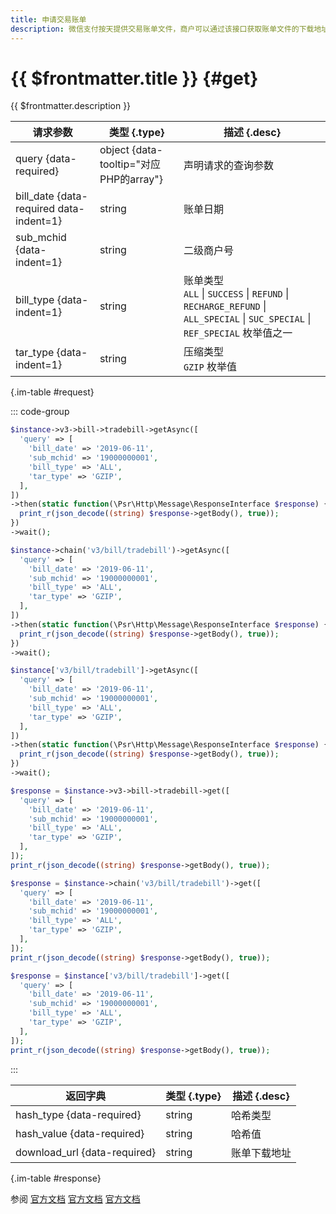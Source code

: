 ```yaml
---
title: 申请交易账单
description: 微信支付按天提供交易账单文件，商户可以通过该接口获取账单文件的下载地址。文件内包含交易相关的金额、时间、营销等信息，供商户核对订单、退款、银行到账等情况。
---
```


# {{ $frontmatter.title }} {#get}

{{ $frontmatter.description }}

| 请求参数 | 类型 {.type} | 描述 {.desc}
| --- | --- | ---
| query {data-required} | object {data-tooltip="对应PHP的array"} | 声明请求的查询参数
| bill_date {data-required data-indent=1} | string | 账单日期
| sub_mchid {data-indent=1} | string | 二级商户号
| bill_type {data-indent=1} | string | 账单类型<br/>`ALL` \| `SUCCESS` \| `REFUND` \| `RECHARGE_REFUND` \| `ALL_SPECIAL` \| `SUC_SPECIAL` \| `REF_SPECIAL` 枚举值之一
| tar_type {data-indent=1} | string | 压缩类型<br/>`GZIP` 枚举值

{.im-table #request}

::: code-group

```php [异步纯链式]
$instance->v3->bill->tradebill->getAsync([
  'query' => [
    'bill_date' => '2019-06-11',
    'sub_mchid' => '19000000001',
    'bill_type' => 'ALL',
    'tar_type' => 'GZIP',
  ],
])
->then(static function(\Psr\Http\Message\ResponseInterface $response) {
  print_r(json_decode((string) $response->getBody(), true));
})
->wait();
```

```php [异步声明式]
$instance->chain('v3/bill/tradebill')->getAsync([
  'query' => [
    'bill_date' => '2019-06-11',
    'sub_mchid' => '19000000001',
    'bill_type' => 'ALL',
    'tar_type' => 'GZIP',
  ],
])
->then(static function(\Psr\Http\Message\ResponseInterface $response) {
  print_r(json_decode((string) $response->getBody(), true));
})
->wait();
```

```php [异步属性式]
$instance['v3/bill/tradebill']->getAsync([
  'query' => [
    'bill_date' => '2019-06-11',
    'sub_mchid' => '19000000001',
    'bill_type' => 'ALL',
    'tar_type' => 'GZIP',
  ],
])
->then(static function(\Psr\Http\Message\ResponseInterface $response) {
  print_r(json_decode((string) $response->getBody(), true));
})
->wait();
```

```php [同步纯链式]
$response = $instance->v3->bill->tradebill->get([
  'query' => [
    'bill_date' => '2019-06-11',
    'sub_mchid' => '19000000001',
    'bill_type' => 'ALL',
    'tar_type' => 'GZIP',
  ],
]);
print_r(json_decode((string) $response->getBody(), true));
```

```php [同步声明式]
$response = $instance->chain('v3/bill/tradebill')->get([
  'query' => [
    'bill_date' => '2019-06-11',
    'sub_mchid' => '19000000001',
    'bill_type' => 'ALL',
    'tar_type' => 'GZIP',
  ],
]);
print_r(json_decode((string) $response->getBody(), true));
```

```php [同步属性式]
$response = $instance['v3/bill/tradebill']->get([
  'query' => [
    'bill_date' => '2019-06-11',
    'sub_mchid' => '19000000001',
    'bill_type' => 'ALL',
    'tar_type' => 'GZIP',
  ],
]);
print_r(json_decode((string) $response->getBody(), true));
```

:::

| 返回字典 | 类型 {.type} | 描述 {.desc}
| --- | --- | ---
| hash_type {data-required} | string | 哈希类型
| hash_value {data-required} | string | 哈希值
| download_url {data-required} | string | 账单下载地址

{.im-table #response}

参阅 [官方文档](https://pay.weixin.qq.com/docs/merchant/apis/bill-download/trade-bill/get-trade-bill.html) [官方文档](https://pay.weixin.qq.com/docs/partner/apis/bill-download/trade-bill/get-trade-bill.html) [官方文档](https://pay.weixin.qq.com/wiki/doc/apiv3_partner/apis/chapter7_9_1.shtml)
